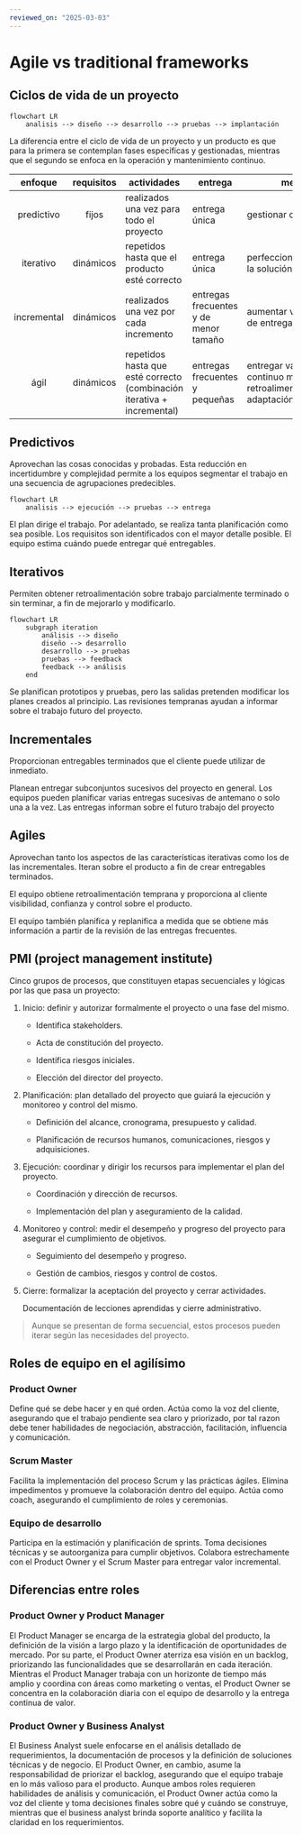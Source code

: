 ```yaml
---
reviewed_on: "2025-03-03"
---
```


# Agile vs traditional frameworks

## Ciclos de vida de un proyecto

```mermaid
flowchart LR
	analisis --> diseño --> desarrollo --> pruebas --> implantación
```

La diferencia entre el ciclo de vida de un proyecto y un producto es que para la primera se contemplan fases específicas y gestionadas, mientras que el segundo se enfoca en la operación y mantenimiento continuo.

|   enfoque   | requisitos | actividades                                                             | entrega                               | meta                                                                   |
|:-----------:|:----------:| ----------------------------------------------------------------------- | ------------------------------------- | ---------------------------------------------------------------------- |
| predictivo  |   fijos    | realizados una vez para todo el proyecto                                | entrega única                         | gestionar costos                                                       |
|  iterativo  | dinámicos  | repetidos hasta que el producto esté correcto                           | entrega única                         | perfeccionar/corregir la solución                                      |
| incremental | dinámicos  | realizados una vez por cada incremento                                  | entregas frecuentes y de menor tamaño | aumentar velocidad de entrega                                          |
|    ágil     | dinámicos  | repetidos hasta que esté correcto (combinación iterativa + incremental) | entregas frecuentes y pequeñas        | entregar valor continuo mediante retroalimentación y adaptación rápida |

## Predictivos

Aprovechan las cosas conocidas y probadas. Esta reducción en incertidumbre y complejidad permite a los equipos segmentar el trabajo en una secuencia de agrupaciones predecibles.

```mermaid
flowchart LR
	analisis --> ejecución --> pruebas --> entrega
```

El plan dirige el trabajo. Por adelantado, se realiza tanta planificación como sea posible. Los requisitos son identificados con el mayor detalle posible. El equipo estima cuándo puede entregar qué entregables.

## Iterativos

Permiten obtener retroalimentación sobre trabajo parcialmente terminado o sin terminar, a fin de mejorarlo y modificarlo.

```mermaid
flowchart LR
	subgraph iteration
		análisis --> diseño
		diseño --> desarrollo
		desarrollo --> pruebas
		pruebas --> feedback
		feedback --> análisis
	end
```

Se planifican prototipos y pruebas, pero las salidas pretenden modificar los planes creados al principio. Las revisiones tempranas ayudan a informar sobre el trabajo futuro del proyecto.

## Incrementales

Proporcionan entregables terminados que el cliente puede utilizar de inmediato.

Planean entregar subconjuntos sucesivos del proyecto en general. Los equipos pueden planificar varias entregas sucesivas de antemano o solo una a la vez. Las entregas informan sobre el futuro trabajo del proyecto

## Agiles

Aprovechan tanto los aspectos de las características iterativas como los de las incrementales. Iteran sobre el producto a fin de crear entregables terminados.

El equipo obtiene retroalimentación temprana y proporciona al cliente visibilidad, confianza y control sobre el producto.

El equipo también planifica y replanifica a medida que se obtiene más información a partir de la revisión de las entregas frecuentes.

## PMI (project management institute)

Cinco grupos de procesos, que constituyen etapas secuenciales y lógicas por las que pasa un proyecto:

1. Inicio: definir y autorizar formalmente el proyecto o una fase del mismo.

	 - Identifica stakeholders.

	 - Acta de constitución del proyecto.

	 - Identifica riesgos iniciales.

	- Elección del director del proyecto.

2. Planificación: plan detallado del proyecto que guiará la ejecución y monitoreo y control del mismo.

	 - Definición del alcance, cronograma, presupuesto y calidad.

	 - Planificación de recursos humanos, comunicaciones, riesgos y adquisiciones.

3. Ejecución: coordinar y dirigir los recursos para implementar el plan del proyecto.

	 - Coordinación y dirección de recursos.

	 - Implementación del plan y aseguramiento de la calidad.

4. Monitoreo y control: medir el desempeño y progreso del proyecto para asegurar el cumplimiento de objetivos.

	 - Seguimiento del desempeño y progreso.

	 - Gestión de cambios, riesgos y control de costos.

5. Cierre: formalizar la aceptación del proyecto y cerrar actividades.

	 Documentación de lecciones aprendidas y cierre administrativo.

> Aunque se presentan de forma secuencial, estos procesos pueden iterar según las necesidades del proyecto.

## Roles de equipo en el agilísimo

### Product Owner

Define qué se debe hacer y en qué orden. Actúa como la voz del cliente, asegurando que el trabajo pendiente sea claro y priorizado, por tal razon debe tener habilidades de negociación, abstracción, facilitación, influencia y comunicación.

### Scrum Master

Facilita la implementación del proceso Scrum y las prácticas ágiles. Elimina impedimentos y promueve la colaboración dentro del equipo. Actúa como coach, asegurando el cumplimiento de roles y ceremonias.

### Equipo de desarrollo

Participa en la estimación y planificación de sprints. Toma decisiones técnicas y se autoorganiza para cumplir objetivos. Colabora estrechamente con el Product Owner y el Scrum Master para entregar valor incremental.

## Diferencias entre roles

### Product Owner y Product Manager

El Product Manager se encarga de la estrategia global del producto, la definición de la visión a largo plazo y la identificación de oportunidades de mercado. Por su parte, el Product Owner aterriza esa visión en un backlog, priorizando las funcionalidades que se desarrollarán en cada iteración. Mientras el Product Manager trabaja con un horizonte de tiempo más amplio y coordina con áreas como marketing o ventas, el Product Owner se concentra en la colaboración diaria con el equipo de desarrollo y la entrega continua de valor.

### Product Owner y Business Analyst

El Business Analyst suele enfocarse en el análisis detallado de requerimientos, la documentación de procesos y la definición de soluciones técnicas y de negocio. El Product Owner, en cambio, asume la responsabilidad de priorizar el backlog, asegurando que el equipo trabaje en lo más valioso para el producto. Aunque ambos roles requieren habilidades de análisis y comunicación, el Product Owner actúa como la voz del cliente y toma decisiones finales sobre qué y cuándo se construye, mientras que el business analyst brinda soporte analítico y facilita la claridad en los requerimientos.
